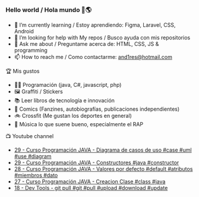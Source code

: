 ### Hello world / Hola mundo 👋🌎

<!--
**xaca/xaca** is a ✨ _special_ ✨ repository because its `README.md` (this file) appears on your GitHub profile.

Here are some ideas to get you started:
-->

- 🌱 I’m currently learning / Estoy aprendiendo: Figma, Laravel, CSS, Android
- 🤔 I’m looking for help with My repos / Busco ayuda con mis repositorios
- 💬 Ask me about / Preguntame acerca de: HTML, CSS, JS & programming 
- 📫 How to reach me / Como contactarme: and1res@hotmail.com

🏆 Mis gustos
- 👨‍💻 Programación (java, C#, javascript, php)
- 🖼️ Graffiti / Stickers
- 📚 Leer libros de tecnología e innovación
- 💢 Comics (Fanzines, autobiografías, publicaciones independientes)
- 🚲 Crossfit (Me gustan los deportes en general)
- 🎤 Música lo que suene bueno, especialmente el RAP
<!--
📝 Frases
- "I only smile in the dark, I only smile when it's complicated" Raybiez
- "De lo que ves créete la mitad de lo que no ves no te creas nada" Kase O
-->
📺 Youtube channel
<!-- BLOG-POST-LIST:START -->
- [29 - Curso Programación JAVA - Diagrama de casos de uso #case #uml #use #diagram](https://www.youtube.com/watch?v=setf5EB7A_I)
- [29 - Curso Programación JAVA - Constructores #java #constructor](https://www.youtube.com/watch?v=ZKZRRVyt9dI)
- [28 - Curso Programación JAVA - Valores por defecto #default #atributos #miembros #dato](https://www.youtube.com/watch?v=IfwVKdRFVFM)
- [27 - Curso Programación JAVA - Creacion Clase #class #java](https://www.youtube.com/watch?v=a3ra1vG7dng)
- [18 - Dev Tools - git pull #git #pull #upload #download #update](https://www.youtube.com/watch?v=2AeVCNuGF8w)
<!-- BLOG-POST-LIST:END -->
